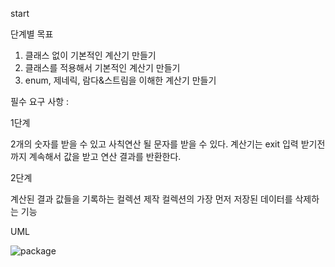 start

단계별 목표
1. 클래스 없이 기본적인 계산기 만들기
2. 클래스를 적용해서 기본적인 계산기 만들기
3. enum, 제네릭, 람다&스트림을 이해한 계산기 만들기

필수 요구 사항 :

1단계

2개의 숫자를 받을 수 있고 사칙연산 될 문자를 받을 수 있다.
계산기는 exit 입력 받기전까지 계속해서 값을 받고 연산 결과를 반환한다.


2단계

계산된 결과 값들을 기록하는 컬렉션 제작
컬렉션의 가장 먼저 저장된 데이터를 삭제하는 기능

UML

![package](https://github.com/user-attachments/assets/b8c5e8f4-cbcb-41e9-9326-7871483fb69a)
